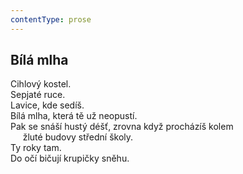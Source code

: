 ```yaml
---
contentType: prose
---
```


## Bílá mlha

Cihlový kostel.  
Sepjaté ruce.  
Lavice, kde sedíš.  
Bílá mlha, která tě už neopustí.  
Pak se snáší hustý déšť, zrovna když procházíš kolem  
     žluté budovy střední školy.  
Ty roky tam.  
Do očí bičují krupičky sněhu.
